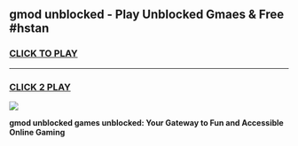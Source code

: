 
## gmod unblocked - Play Unblocked Gmaes & Free #hstan
<h3>
<a href="https://news.freeplayer.one?title=gmod_unblocked&ref=24F">CLICK TO PLAY</a></h3>
<hr>

<h3>
<a href="https://news.freeplayer.one?title=gmod_unblocked&ref=24F">CLICK 2 PLAY</a>
  
</h3>

<a href="https://news.freeplayer.one?title=gmod_unblocked&ref=24F/"><img src="https://clearcache.store/games.png"></a>


**gmod unblocked games unblocked: Your Gateway to Fun and Accessible Online Gaming**

